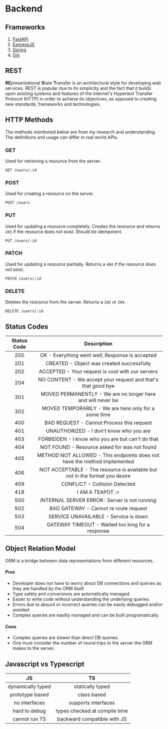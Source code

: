 # Backend

## Frameworks

1. [FastAPI](fastapi)
2. [ExpressJS](express)
3. [Spring](spring)
4. [Gin](gin)



## REST

**RE**presentational **S**tate **T**ransfer is an architectural style for developing web services. REST is popular due to its simplicity and the fact that it builds upon existing systems and features of the internet's Hypertext Transfer Protocol (HTTP) in order to achieve its objectives, as opposed to creating new standards, frameworks and technologies.

## HTTP Methods

The methods mentioned below are from my research and understanding. The definitions and usage can differ in real world APIs.

### GET

Used for retrieving a resource from the server.

`GET /users/:id`

### POST

Used for creating a resource on the server.

`POST /users`

### PUT

Used for updating a resource completely. Creates the resource and returns `201` if the resource does not exist. Should be idempotent.

`PUT /users/:id`


### PATCH

Used for updating a resource partially. Returns a `404` if the resource does not exist.

`PATCH /users/:id`


### DELETE

Deletes the resource from the server. Returns a `202` or `204`.

`DELETE /users/:id`


## Status Codes

| Status Code |                              Description                                    |
|   :---:     |                                 :---:                                       |
|    200      | OK - Everything went well; Response is accepted                             |
|    201      | CREATED - Object was created successfully                                   |
|    202      | ACCEPTED - Your request is cool with our servers                            |
|    204      | NO CONTENT - We accept your request and that's that good bye                |
|    301      | MOVED PERMANENTLY - We are no longer here and will never be                 |
|    302      | MOVED TEMPORARILY - We are here only for a some time                        |
|    400      | BAD REQUEST - Cannot Process this request                                   |
|    401      | UNAUTHORIZED - I don't know who you are                                     |
|    403      | FORBIDDEN - I know who you are but can't do that                            |
|    404      | NOT FOUND - Resource asked for was not found                                |
|    405      | METHOD NOT ALLOWED - This endpoints does not have the method implemented    |
|    406      | NOT ACCEPTABLE - The resource is available but not in the format you desire |
|    409      | CONFLICT - Collision Detected                                               |
|    418      | I AM A TEAPOT :>                                                            |
|    500      | INTERNAL SERVER ERROR : Server is not running                               |
|    502      | BAD GATEWAY - Cannot re route request                                       |
|    503      | SERVICE UNAVAILABLE - Service is down                                       |
|    504      | GATEWAY TIMEOUT - Waited too long for a response                            |

## Object Relation Model

ORM is a bridge between data representations from different resources.

#### Pros

* Developer does not have to worry about DB connections and queries as they are handled by the ORM itself.
* Type safety and conversions are automatically managed.
* Easier to write code without understanding the underlying queries
* Errors due to absurd or incorrect queries can be easily debugged and/or avoided.
* Complex queries are easilty managed and can be built programatically.

#### Cons

* Complex queries are slower than direct DB queries.
* One must consider the number of round trips to the server the ORM makes to the server.


## Javascript vs Typescript

|       JS          |              TS               |
|      :---:        |             :---:             |
| dynamically typed | statically typed              |
| prototype based   | class based                   |
| no interfaces     | supports interfaces           |
| hard to debug     | types checked at compile time |
| cannot run TS     | backward compatible with JS   |


